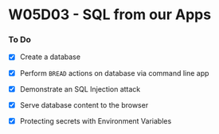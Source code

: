 # W05D03 - SQL from our Apps

### To Do
- [x] Create a database
- [x] Perform `BREAD` actions on database via command line app
- [x] Demonstrate an SQL Injection attack
- [x] Serve database content to the browser
- [x] Protecting secrets with Environment Variables



















